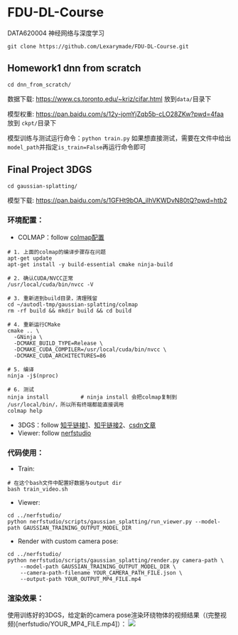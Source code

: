 # FDU-DL-Course
DATA620004 神经网络与深度学习
```
git clone https://github.com/Lexarymade/FDU-DL-Course.git
```
## Homework1 dnn from scratch
```
cd dnn_from_scratch/
```
数据下载: https://www.cs.toronto.edu/~kriz/cifar.html 放到`data/`目录下

模型权重: https://pan.baidu.com/s/12y-jomYjZqb5b-cLO28ZKw?pwd=4faa  放到 `ckpt/`目录下

模型训练与测试运行命令：`python train.py` 如果想直接测试，需要在文件中给出`model_path`并指定`is_train=False`再运行命令即可


## Final Project 3DGS
```
cd gaussian-splatting/
```
模型下载: https://pan.baidu.com/s/1GFHt9bOA_iIhVKWDvN80tQ?pwd=htb2

### 环境配置：
- COLMAP：follow [colmap配置](https://blog.csdn.net/Sakuya__/article/details/134766215)
```
# 1. 上面的colmap的编译步骤存在问题
apt-get update
apt-get install -y build-essential cmake ninja-build

# 2. 确认CUDA/NVCC正常
/usr/local/cuda/bin/nvcc -V

# 3. 重新进到build目录，清理残留
cd ~/autodl-tmp/gaussian-splatting/colmap
rm -rf build && mkdir build && cd build

# 4. 重新运行CMake
cmake .. \
  -GNinja \
  -DCMAKE_BUILD_TYPE=Release \
  -DCMAKE_CUDA_COMPILER=/usr/local/cuda/bin/nvcc \
  -DCMAKE_CUDA_ARCHITECTURES=86

# 5. 编译
ninja -j$(nproc)

# 6. 测试
ninja install          # ninja install 会把colmap复制到 /usr/local/bin/，所以所有终端都能直接调用
colmap help                 
```
- 3DGS：follow [知乎链接1](https://zhuanlan.zhihu.com/p/1889024280211199152)、[知乎链接2](https://zhuanlan.zhihu.com/p/10133731526)、[csdn文章](https://blog.csdn.net/Sakuya__/article/details/135376331)
- Viewer: follow [nerfstudio](https://github.com/yzslab/nerfstudio/tree/gaussian_splatting)

### 代码使用：
- Train:
```
# 在这个bash文件中配置好数据与output dir
bash train_video.sh
```
- Viewer:
```
cd ../nerfstudio/
python nerfstudio/scripts/gaussian_splatting/run_viewer.py --model-path GAUSSIAN_TRAINING_OUTPUT_MODEL_DIR
```

- Render with custom camera pose:
```
cd ../nerfstudio/
python nerfstudio/scripts/gaussian_splatting/render.py camera-path \
    --model-path GAUSSIAN_TRAINING_OUTPUT_MODEL_DIR \
    --camera-path-filename YOUR_CAMERA_PATH_FILE.json \
    --output-path YOUR_OUTPUT_MP4_FILE.mp4
```

### 渲染效果：
使用训练好的3DGS，给定新的camera pose渲染环绕物体的视频结果（(完整视频)[nerfstudio/YOUR_MP4_FILE.mp4]）：
![](gaussian-splatting/assets/around_earth.png)

